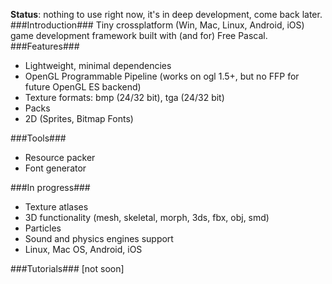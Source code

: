 **Status**: nothing to use right now, it's in deep development, come back later.
###Introduction###
Tiny crossplatform (Win, Mac, Linux, Android, iOS) game development framework built with (and for) Free Pascal.
###Features###
* Lightweight, minimal dependencies
* OpenGL Programmable Pipeline (works on ogl 1.5+, but no FFP for future OpenGL ES backend)
* Texture formats: bmp (24/32 bit), tga (24/32 bit)
* Packs
* 2D (Sprites, Bitmap Fonts)

###Tools###
* Resource packer
* Font generator

###In progress###
* Texture atlases
* 3D functionality (mesh, skeletal, morph, 3ds, fbx, obj, smd)
* Particles
* Sound and physics engines support
* Linux, Mac OS, Android, iOS

###Tutorials###
[not soon]
